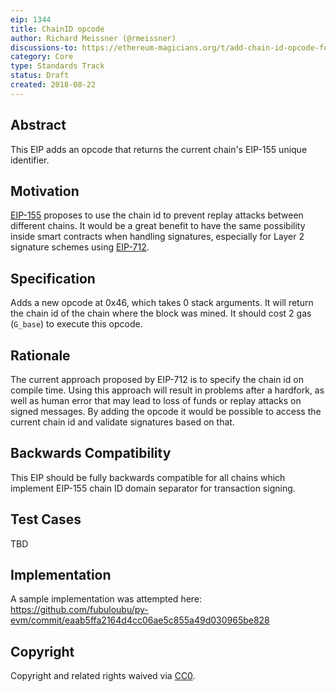 ```yaml
---
eip: 1344
title: ChainID opcode
author: Richard Meissner (@rmeissner)
discussions-to: https://ethereum-magicians.org/t/add-chain-id-opcode-for-replay-protection-when-handling-signed-messages-in-contracts/1131
category: Core
type: Standards Track
status: Draft
created: 2018-08-22
---
```


## Abstract
This EIP adds an opcode that returns the current chain's EIP-155 unique identifier.

## Motivation
[EIP-155](https://github.com/ethereum/EIPs/blob/master/EIPS/eip-155.md) proposes to use the chain id to prevent replay attacks between different chains. It would be a great benefit to have the same possibility inside smart contracts when handling signatures, especially for Layer 2 signature schemes using [EIP-712](https://github.com/ethereum/EIPs/blob/master/EIPS/eip-712.md).

## Specification
Adds a new opcode at 0x46, which takes 0 stack arguments. It will return the chain id of the chain where the block was mined. It should cost 2 gas (`G_base`) to execute this opcode.

## Rationale
The current approach proposed by EIP-712 is to specify the chain id on compile time. Using this approach will result in problems after a hardfork, as well as human error that may lead to loss of funds or replay attacks on signed messages. 
By adding the opcode it would be possible to access the current chain id and validate signatures based on that.

## Backwards Compatibility
This EIP should be fully backwards compatible for all chains which implement EIP-155 chain ID domain separator for transaction signing.

## Test Cases
TBD

## Implementation
A sample implementation was attempted here: https://github.com/fubuloubu/py-evm/commit/eaab5ffa2164d4cc06ae5c855a49d030965be828

## Copyright
Copyright and related rights waived via [CC0](https://creativecommons.org/publicdomain/zero/1.0/).
